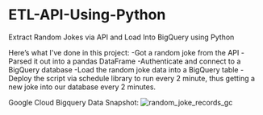 # ETL-API-Using-Python
Extract Random Jokes via API and Load Into BigQuery using Python


Here’s what I've done in this project:
-Got a random joke from the API
-Parsed it out into a pandas DataFrame
-Authenticate and connect to a BigQuery database
-Load the random joke data into a BigQuery table
-Deploy the script via schedule library to run every 2 minute, thus getting a new joke into our database every 2 minutes.

Google Cloud Bigquery Data Snapshot:
![random_joke_records_gc](https://github.com/aman7kh8an6/ETL-API-Using-Python/assets/42239133/b4cb37d9-6d5d-479d-8e54-c46175d876c7)

